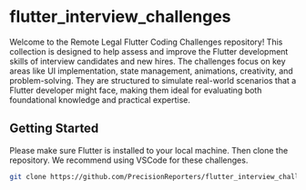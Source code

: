 # flutter_interview_challenges

Welcome to the Remote Legal Flutter Coding Challenges repository! This collection is designed to help assess and improve the Flutter development skills of interview candidates and new hires. The challenges focus on key areas like UI implementation, state management, animations, creativity, and problem-solving. They are structured to simulate real-world scenarios that a Flutter developer might face, making them ideal for evaluating both foundational knowledge and practical expertise.

## Getting Started
Please make sure Flutter is installed to your local machine. Then clone the repository. We recommend using VSCode for these challenges.
```sh
git clone https://github.com/PrecisionReporters/flutter_interview_challenges.git
```
